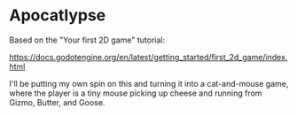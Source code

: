 # Apocatlypse

Based on the "Your first 2D game" tutorial:

https://docs.godotengine.org/en/latest/getting_started/first_2d_game/index.html

I'll be putting my own spin on this and turning it into a cat-and-mouse game, where the player is a tiny mouse picking up cheese and running from Gizmo, Butter, and Goose.
